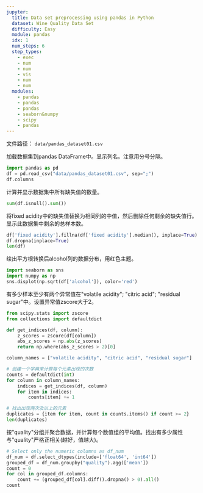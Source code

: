 ```yaml
---
jupyter:
  title: Data set preprocessing using pandas in Python
  dataset: Wine Quality Data Set
  difficulty: Easy
  module: pandas
  idx: 1
  num_steps: 6
  step_types:
    - exec
    - num
    - num
    - vis
    - num
    - num
  modules:
    - pandas
    - pandas
    - pandas
    - seaborn&numpy
    - scipy
    - pandas
---
```


文件路径： `data/pandas_dataset01.csv`

加载数据集到pandas DataFrame中。显示列名。注意用分号分隔。

```python
import pandas as pd
df = pd.read_csv("data/pandas_dataset01.csv", sep=";")
df.columns
```

计算并显示数据集中所有缺失值的数量。

```python
sum(df.isnull().sum())
```

将fixed acidity中的缺失值替换为相同列的中值，然后删除任何剩余的缺失值行。显示此数据集中剩余的总样本数。

```python
df['fixed acidity'].fillna(df['fixed acidity'].median(), inplace=True)
df.dropna(inplace=True)
len(df)
```

绘出平方根转换后alcohol列的数据分布，用红色主题。

```python
import seaborn as sns
import numpy as np
sns.displot(np.sqrt(df['alcohol']), color='red')
```

有多少样本至少有两个异常值在"volatile acidity"; "citric acid"; "residual sugar"中。设置异常值zscore大于2。

```python
from scipy.stats import zscore
from collections import defaultdict

def get_indices(df, column):
    z_scores = zscore(df[column])
    abs_z_scores = np.abs(z_scores)
    return np.where(abs_z_scores > 2)[0]

column_names = ["volatile acidity", "citric acid", "residual sugar"]

# 创建一个字典来计算每个元素出现的次数
counts = defaultdict(int)
for column in column_names:
    indices = get_indices(df, column)
    for item in indices:
        counts[item] += 1

# 找出出现两次及以上的元素
duplicates = {item for item, count in counts.items() if count >= 2}
len(duplicates)
```

按"quality"分组并聚合数据，并计算每个数值组的平均值。找出有多少属性与"quality"严格正相关(越好，值越大)。

```python
# Select only the numeric columns as df_num
df_num = df.select_dtypes(include=['float64', 'int64'])
grouped_df = df_num.groupby("quality").agg(['mean'])
count = 0
for col in grouped_df.columns:
    count += (grouped_df[col].diff().dropna() > 0).all()
count
```